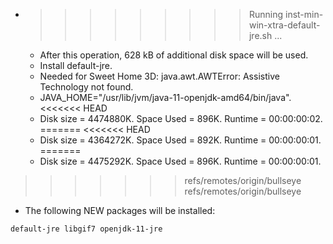 * >>>>>>>>> Running inst-min-win-xtra-default-jre.sh ...
  * After this operation, 628 kB of additional disk space will be used.
  * Install default-jre.
  * Needed for Sweet Home 3D: java.awt.AWTError: Assistive Technology not found.
  * JAVA_HOME="/usr/lib/jvm/java-11-openjdk-amd64/bin/java".
<<<<<<< HEAD
  * Disk size = 4474880K. Space Used = 896K. Runtime = 00:00:00:02.
=======
<<<<<<< HEAD
  * Disk size = 4364272K. Space Used = 892K. Runtime = 00:00:00:01.
=======
  * Disk size = 4475292K. Space Used = 896K. Runtime = 00:00:00:01.
>>>>>>> refs/remotes/origin/bullseye
>>>>>>> refs/remotes/origin/bullseye
  * The following NEW packages will be installed:
  ```bash
default-jre libgif7 openjdk-11-jre
  ```

